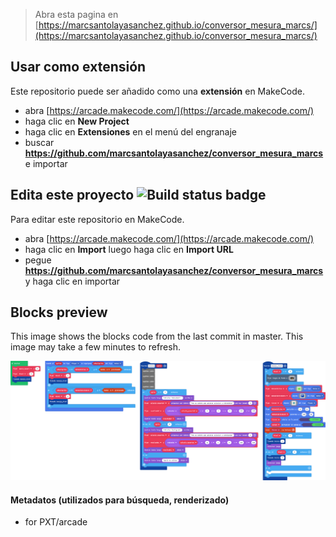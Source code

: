  


> Abra esta pagina en [https://marcsantolayasanchez.github.io/conversor_mesura_marcs/](https://marcsantolayasanchez.github.io/conversor_mesura_marcs/)

## Usar como extensión

Este repositorio puede ser añadido como una **extensión** en MakeCode.

* abra [https://arcade.makecode.com/](https://arcade.makecode.com/)
* haga clic en **New Project**
* haga clic en **Extensiones** en el menú del engranaje
* buscar **https://github.com/marcsantolayasanchez/conversor_mesura_marcs** e importar

## Edita este proyecto ![Build status badge](https://github.com/marcsantolayasanchez/conversor_mesura_marcs/workflows/MakeCode/badge.svg)

Para editar este repositorio en MakeCode.

* abra [https://arcade.makecode.com/](https://arcade.makecode.com/)
* haga clic en **Import** luego haga clic en **Import URL**
* pegue **https://github.com/marcsantolayasanchez/conversor_mesura_marcs** y haga clic en importar

## Blocks preview

This image shows the blocks code from the last commit in master.
This image may take a few minutes to refresh.

![A rendered view of the blocks](https://github.com/marcsantolayasanchez/conversor_mesura_marcs/raw/master/.github/makecode/blocks.png)

#### Metadatos (utilizados para búsqueda, renderizado)

* for PXT/arcade
<script src="https://makecode.com/gh-pages-embed.js"></script><script>makeCodeRender("{{ site.makecode.home_url }}", "{{ site.github.owner_name }}/{{ site.github.repository_name }}");</script>

